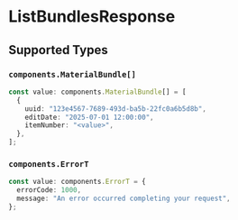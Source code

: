 # ListBundlesResponse


## Supported Types

### `components.MaterialBundle[]`

```typescript
const value: components.MaterialBundle[] = [
  {
    uuid: "123e4567-7689-493d-ba5b-22fc0a6b5d8b",
    editDate: "2025-07-01 12:00:00",
    itemNumber: "<value>",
  },
];
```

### `components.ErrorT`

```typescript
const value: components.ErrorT = {
  errorCode: 1000,
  message: "An error occurred completing your request",
};
```

